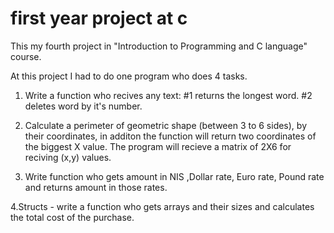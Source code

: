 # first year project at c 

This my fourth project in "Introduction to Programming and C language" course.

At this project I had to do one program who does 4 tasks.
1. Write a function who recives any text:
   #1 returns the longest word.
   #2 deletes word by it's number.
   
2. Calculate a perimeter of geometric shape (between 3 to 6 sides), by their coordinates, in additon the function will return two coordinates of the biggest X value.
   The program will recieve a matrix of 2X6 for reciving (x,y) values.
   
3. Write function who gets amount in NIS ,Dollar rate, Euro rate, Pound rate and returns amount in those rates.

4.Structs - write a function who gets arrays and their sizes and calculates the total cost of the purchase.
